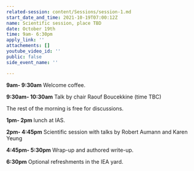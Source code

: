 ```yaml
---
related-session: content/Sessions/session-1.md
start_date_and_time: 2021-10-19T07:00:12Z
name: Scientific session, place TBD
date: October 19th
time: 9am- 6:30pm
apply_link: ''
attachements: []
youtube_video_id: ''
public: false
side_event_name: ''

---
```

**9am- 9:30am** Welcome coffee.

**9:30am- 10:30am** Talk by chair Raouf Boucekkine (time TBC)

The rest of the morning is free for discussions.

**1pm- 2pm** lunch at IAS.

**2pm- 4:45pm** Scientific session with talks by Robert Aumann and Karen Yeung

**4:45pm- 5:30pm** Wrap-up and authored write-up.

**6:30pm** Optional refreshments in the IEA yard.